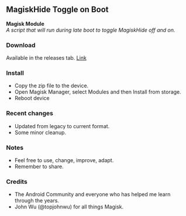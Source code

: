 ## MagiskHide Toggle on Boot

**Magisk Module**  
_A script that will run during late boot to toggle MagiskHide off and on._

### Download
Available in the releases tab. [Link](https://github.com/ipdev99/mModule_mhtob/releases)

### Install
- Copy the zip file to the device.
- Open Magisk Manager, select Modules and then Install from storage.
- Reboot device

### Recent changes
- Updated from legacy to current format.  
- Some minor cleanup.  

### Notes
- Feel free to use, change, improve, adapt.  
 - Remember to share.  

### Credits
- The Android Community and everyone who has helped me learn through the years.
- John Wu (@topjohnwu) for all things Magisk.
